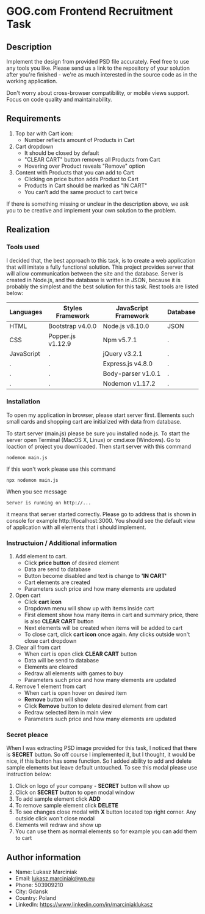 # GOG.com Frontend Recruitment Task

## Description

Implement the design from provided PSD file accurately. Feel free to use any tools you like. Please send us a link to the repository of your solution after you're finished - we're as much interested in the source code as in the working application.

Don't worry about cross-browser compatibility, or mobile views support. Focus on code quality and maintainability.

## Requirements

1. Top bar with Cart icon:
    * Number reflects amount of Products in Cart
2. Cart dropdown
    * It should be closed by default
    * "CLEAR CART" button removes all Products from Cart
    * Hovering over Product reveals "Remove" option
3. Content with Products that you can add to Cart
    * Clicking on price button adds Product to Cart
    * Products in Cart should be marked as "IN CART"
    * You can’t add the same product to cart twice

If there is something missing or unclear in the description above, we ask you to be creative and implement your own solution to the problem.

## Realization

### Tools used

I decided that, the best approach to this task, is to create a web application that will imitate a fully functional solution. This project provides server that will allow communication between the site and the database. Server is created in Node.js, and the database is written in JSON, because it is probably the simplest and the best solution for this task. Rest tools are listed below:

Languages  | Styles Framework  | JavaScript Framework | Database
---------  | ----------------  | -------------------- | --------
HTML       | Bootstrap v4.0.0  | Node.js v8.10.0      | JSON
CSS        | Popper.js v1.12.9 | Npm v5.7.1           | .
JavaScript | .                 | jQuery v3.2.1        | .
.          | .                 | Express.js v4.8.0    | .
.          | .                 | Body-parser v1.0.1   | .
.          | .                 | Nodemon v1.17.2      | .


### Installation

To open my application in browser, please start server first. Elements such small cards and shopping cart are initialized with data from database.

To start server (main.js) please be sure you installed node.js. To start the server open Terminal (MacOS X, Linux) or cmd.exe (Windows). Go to loaction of project you downloaded. Then start server with this command

```
nodemon main.js
```

If this won't work please use this command

```
npx nodemon main.js
```

When you see message 

```
Server is running on http://...
```
it means that server started correctly. Please go to address that is shown in console for example http://localhost:3000. You should see the default view of application with all elements that i should implement.

### Instructuion / Additional information

1. Add element to cart.
    * Click **price button** of desired element
    * Data are send to database
    * Button become disabled and text is change to **'IN CART'**
    * Cart elements are created 
    * Parameters such price and how many elements are updated
2. Open cart
    * Click **cart icon**
    * Dropdown menu will show up with items inside cart
    * First element show how many items in cart and summary price, there is also **CLEAR CART** button
    * Next elements will be created when items will be added to cart
    * To close cart, click **cart icon** once again. Any clicks outside won't close cart dropdown
3. Clear all from cart
    * When cart is open click **CLEAR CART** button
    * Data will be send to database
    * Elements are cleared
    * Redraw all elements with games to buy
    * Parameters such price and how many elements are updated
4. Remove 1 element from cart
    * When cart is open hover on desired item
    * **Remove** button will show
    * Click **Remove** button to delete desired element from cart
    * Redraw selected item in main view
    * Parameters such price and how many elements are updated

### Secret pleace
When I was extracting PSD image provided for this task, I noticed that there is **SECRET** button. So off course I implemented it, but I thought, it would be nice, if this button has some function. So I added ability to add and delete sample elements but leave default untouched. To see this modal please use instruction below:

1. Click on logo of your company - **SECRET** button will show up
2. Click on **SECRET** button to open modal window
3. To add sample element click **ADD**
4. To remove sample element click **DELETE**
5. To see changes close modal with **X** button located top right corner. Any outside click won't close modal
6. Elements will redraw and show up
7. You can use them as normal elements so for example you can add them to cart

## Author information

- Name:   Lukasz Marciniak
- Email:  lukasz.marciniak@wp.eu
- Phone:  503909210
- City:   Gdansk
- Country: Poland
- LinkedIn: https://www.linkedin.com/in/marciniaklukasz



